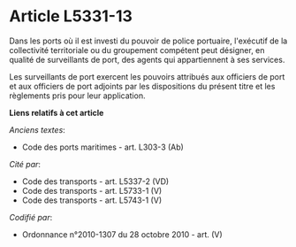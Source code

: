 # Article L5331-13

Dans les ports où il est investi du pouvoir de police portuaire, l'exécutif de la collectivité territoriale ou du groupement
compétent peut désigner, en qualité de surveillants de port, des agents qui appartiennent à ses services.

Les surveillants de port exercent les pouvoirs attribués aux officiers de port et aux officiers de port adjoints par les
dispositions du présent titre et les règlements pris pour leur application.

**Liens relatifs à cet article**

_Anciens textes_:

  - Code des ports maritimes - art. L303-3 (Ab)

_Cité par_:

  - Code des transports - art. L5337-2 (VD)
  - Code des transports - art. L5733-1 (V)
  - Code des transports - art. L5743-1 (V)

_Codifié par_:

  - Ordonnance n°2010-1307 du 28 octobre 2010 - art. (V)
